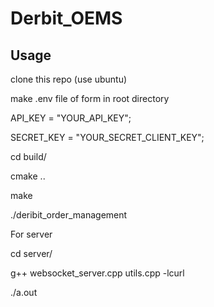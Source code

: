 # Derbit_OEMS

## Usage

clone this repo (use ubuntu)

make  .env file of form in root directory

API_KEY = "YOUR_API_KEY";

SECRET_KEY = "YOUR_SECRET_CLIENT_KEY";

cd build/

cmake ..

make 

./deribit_order_management


For server

cd server/

g++ websocket_server.cpp utils.cpp -lcurl

./a.out
